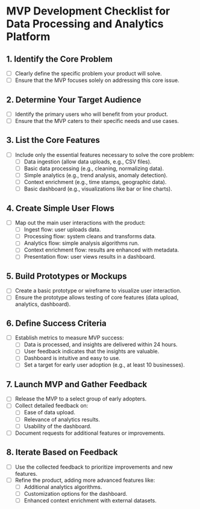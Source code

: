 # MVP Development Checklist for Data Processing and Analytics Platform

## 1. Identify the Core Problem
- [ ] Clearly define the specific problem your product will solve.
- [ ] Ensure that the MVP focuses solely on addressing this core issue.

## 2. Determine Your Target Audience
- [ ] Identify the primary users who will benefit from your product.
- [ ] Ensure that the MVP caters to their specific needs and use cases.

## 3. List the Core Features
- [ ] Include only the essential features necessary to solve the core problem:
  - [ ] Data ingestion (allow data uploads, e.g., CSV files).
  - [ ] Basic data processing (e.g., cleaning, normalizing data).
  - [ ] Simple analytics (e.g., trend analysis, anomaly detection).
  - [ ] Context enrichment (e.g., time stamps, geographic data).
  - [ ] Basic dashboard (e.g., visualizations like bar or line charts).

## 4. Create Simple User Flows
- [ ] Map out the main user interactions with the product:
  - [ ] Ingest flow: user uploads data.
  - [ ] Processing flow: system cleans and transforms data.
  - [ ] Analytics flow: simple analysis algorithms run.
  - [ ] Context enrichment flow: results are enhanced with metadata.
  - [ ] Presentation flow: user views results in a dashboard.

## 5. Build Prototypes or Mockups
- [ ] Create a basic prototype or wireframe to visualize user interaction.
- [ ] Ensure the prototype allows testing of core features (data upload, analytics, dashboard).

## 6. Define Success Criteria
- [ ] Establish metrics to measure MVP success:
  - [ ] Data is processed, and insights are delivered within 24 hours.
  - [ ] User feedback indicates that the insights are valuable.
  - [ ] Dashboard is intuitive and easy to use.
  - [ ] Set a target for early user adoption (e.g., at least 10 businesses).

## 7. Launch MVP and Gather Feedback
- [ ] Release the MVP to a select group of early adopters.
- [ ] Collect detailed feedback on:
  - [ ] Ease of data upload.
  - [ ] Relevance of analytics results.
  - [ ] Usability of the dashboard.
- [ ] Document requests for additional features or improvements.

## 8. Iterate Based on Feedback
- [ ] Use the collected feedback to prioritize improvements and new features.
- [ ] Refine the product, adding more advanced features like:
  - [ ] Additional analytics algorithms.
  - [ ] Customization options for the dashboard.
  - [ ] Enhanced context enrichment with external datasets.
